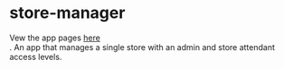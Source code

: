 # store-manager
Vew the app pages <a href="https://dennismufasa.github.io/store-manager/">here</a><br>.
An app that manages a single store with an admin and store attendant access levels.
